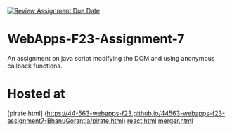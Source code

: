 [![Review Assignment Due Date](https://classroom.github.com/assets/deadline-readme-button-24ddc0f5d75046c5622901739e7c5dd533143b0c8e959d652212380cedb1ea36.svg)](https://classroom.github.com/a/Kv-XePEp)
# WebApps-F23-Assignment-7
An assignment on java script modifying the DOM and using anonymous callback functions.

# Hosted at
[pirate.html] (https://44-563-webapps-f23.github.io/44563-webapps-f23-assignment7-BhanuGorantla/pirate.html)
[react.html](https://44-563-webapps-f23.github.io/44563-webapps-f23-assignment7-BhanuGorantla/react.html)
[merger.html](https://44-563-webapps-f23.github.io/44563-webapps-f23-assignment7-BhanuGorantla/merger.html)
